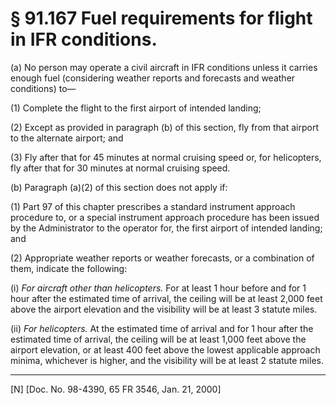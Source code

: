 # § 91.167   Fuel requirements for flight in IFR conditions.

(a) No person may operate a civil aircraft in IFR conditions unless it carries enough fuel (considering weather reports and forecasts and weather conditions) to—


(1) Complete the flight to the first airport of intended landing;


(2) Except as provided in paragraph (b) of this section, fly from that airport to the alternate airport; and


(3) Fly after that for 45 minutes at normal cruising speed or, for helicopters, fly after that for 30 minutes at normal cruising speed.


(b) Paragraph (a)(2) of this section does not apply if:


(1) Part 97 of this chapter prescribes a standard instrument approach procedure to, or a special instrument approach procedure has been issued by the Administrator to the operator for, the first airport of intended landing; and


(2) Appropriate weather reports or weather forecasts, or a combination of them, indicate the following:


(i) *For aircraft other than helicopters.* For at least 1 hour before and for 1 hour after the estimated time of arrival, the ceiling will be at least 2,000 feet above the airport elevation and the visibility will be at least 3 statute miles.


(ii) *For helicopters.* At the estimated time of arrival and for 1 hour after the estimated time of arrival, the ceiling will be at least 1,000 feet above the airport elevation, or at least 400 feet above the lowest applicable approach minima, whichever is higher, and the visibility will be at least 2 statute miles.



---

[N] [Doc. No. 98-4390, 65 FR 3546, Jan. 21, 2000]




